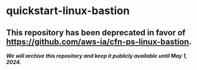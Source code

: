 # quickstart-linux-bastion 
## This repository has been deprecated in favor of https://github.com/aws-ia/cfn-ps-linux-bastion. 
***We will archive this repository and keep it publicly available until May 1, 2024.***
